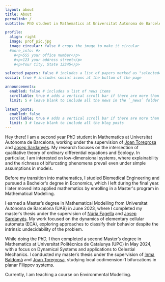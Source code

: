 ```yaml
---
layout: about
title: About
permalink: /
subtitle: PhD student in Mathematics at Universitat Autònoma de Barcelona.

profile:
  align: right
  image: prof_pic.jpg
  image_circular: false # crops the image to make it circular
  #more_info: #>
    #<p>555 your office number</p>
    #<p>123 your address street</p>
    #<p>Your City, State 12345</p>

selected_papers: false # includes a list of papers marked as "selected={true}"
social: true # includes social icons at the bottom of the page

announcements:
  enabled: false # includes a list of news items
  scrollable: true # adds a vertical scroll bar if there are more than 3 news items
  limit: 5 # leave blank to include all the news in the `_news` folder

latest_posts:
  enabled: false
  scrollable: true # adds a vertical scroll bar if there are more than 3 new posts items
  limit: 3 # leave blank to include all the blog posts
---
```

Hey there! I am a second year PhD student in Mathematics at Universitat Autònoma de Barcelona, working under the supervision of [Joan Toregrosa](https://www.gsd.uab.cat/people?controller=member&view=member&id=7) and [Josep Sardanyés](https://sites.google.com/site/nonlineardynamicsevolutionlab/home?authuser=0). My research focuses on the intersection of qualitative theory of ordinary differential equations and Ecology. In particular, I am interested on low-dimensional systems, where explainability and the richness of bifurcating phenomena prevail even under simple assumptions in models. 

Before my transition into mathematics, I studied Biomedical Engineering and pursued a Bachelor's degree in Economics, which I left during the final year. I later moved into applied mathematics by enrolling in a Master's program in Mathematical Modelling.

I earned a Master’s degree in Mathematical Modelling from Universitat Autònoma de Barcelona (UAB) in June 2023, where I completed my master’s thesis under the supervision of [Núria Fagella](https://webgrec.ub.edu/webpages/000006/cas/nfagella.ub.edu.html) and [Josep Sardanyés](https://sites.google.com/site/nonlineardynamicsevolutionlab/home?authuser=0). My work focused on the dynamics of elementary cellular automata (ECA), exploring approaches to classify their behavior despite the intrinsic undecidability of the problem.

While doing the PhD, I then completed a second Master’s degree in Mathematics at Universitat Politècnica de Catalunya (UPC) in May 2024, with a focus on Dynamical Systems and applications to Celestial Mechanics. I conducted my master’s thesis under the supervision of [Inma Baldomà](https://mat.upc.edu/en/people/immaculada.baldoma) and [Joan Toregrosa](https://www.gsd.uab.cat/people?controller=member&view=member&id=7), studying local codimension-1 bifurcations in planar Filippov systems.

Currently, I am teaching a course on Environmental Modelling.
